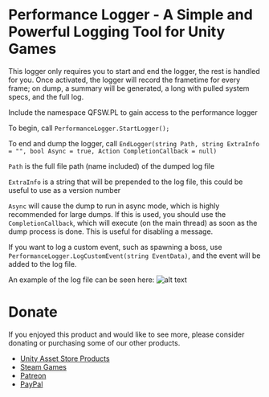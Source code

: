 # Performance Logger - A Simple and Powerful Logging Tool for Unity Games

This logger only requires you to start and end the logger, the rest is handled for you.
Once activated, the logger will record the frametime for every frame; on dump, a summary will be generated, a long with pulled system specs, and the full log.

Include the namespace QFSW.PL to gain access to the performance logger

To begin, call `PerformanceLogger.StartLogger();`

To end and dump the logger, call `EndLogger(string Path, string ExtraInfo = "", bool Async = true, Action CompletionCallback = null)`

`Path` is the full file path (name included) of the dumped log file

`ExtraInfo` is a string that will be prepended to the log file, this could be useful to use as a version number

`Async` will cause the dump to run in async mode, which is highly recommended for large dumps. If this is used, you should use the `CompletionCallback`, which will execute (on the main thread) as soon as the dump process is done. This is useful for disabling a message.

If you want to log a custom event, such as spawning a boss, use `PerformanceLogger.LogCustomEvent(string EventData)`, and the event will be added to the log file.

An example of the log file can be seen here:
![alt text](https://pbs.twimg.com/media/DeMO4raXUAAlMHE.jpg:large)

# Donate
If you enjoyed this product and would like to see more, please consider donating or purchasing some of our other products.
 - [Unity Asset Store Products](https://assetstore.unity.com/publishers/18921)
 - [Steam Games](https://store.steampowered.com/developer/QFSW)
 - [Patreon](https://www.patreon.com/QFSW)
 - [PayPal](https://www.paypal.me/qfsw)
